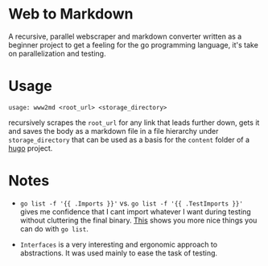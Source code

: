 Web to Markdown
===============

A recursive, parallel webscraper and markdown converter written as a beginner project to get a feeling for the go programming language, it's take on parallelization and testing.

Usage
=====

```
usage: www2md <root_url> <storage_directory>
```

recursively scrapes the `root_url` for any link that leads further down, gets it and saves the body as a markdown file in a file hierarchy under `storage_directory` that can be used as a basis for the `content` folder of a [hugo](https://gohugo.io) project.


Notes
=====

* `go list -f '{{ .Imports }}'` vs. `go list -f '{{ .TestImports }}'` gives me confidence that I cant import whatever I want during testing without cluttering the final binary. [This](https://dave.cheney.net/2014/09/14/go-list-your-swiss-army-knife) shows you more nice things you can do with `go list`.

* `Interfaces` is a very interesting and ergonomic approach to abstractions. It was used mainly to ease the task of testing.
